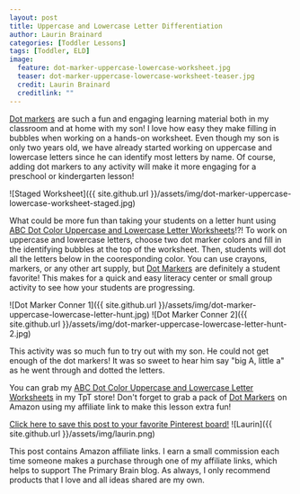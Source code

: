```yaml
---
layout: post
title: Uppercase and Lowercase Letter Differentiation
author: Laurin Brainard
categories: [Toddler Lessons]
tags: [Toddler, ELD]
image:
  feature: dot-marker-uppercase-lowercase-worksheet.jpg
  teaser: dot-marker-uppercase-lowercase-worksheet-teaser.jpg
  credit: Laurin Brainard
  creditlink: ""
---
```

<a target="_blank" href="https://www.amazon.com/gp/product/B00004W3Y5/ref=as_li_tl?ie=UTF8&camp=1789&creative=9325&creativeASIN=B00004W3Y5&linkCode=as2&tag=theprimarybra-20&linkId=96685c329063acebeecdd71766beb324">Dot markers</a><img src="//ir-na.amazon-adsystem.com/e/ir?t=theprimarybra-20&l=am2&o=1&a=B00004W3Y5" width="1" height="1" border="0" alt="" style="border:none !important; margin:0px !important;" /> are such a fun and engaging learning material both in my classroom and at home with my son! I love how easy they make filling in bubbles when working on a hands-on worksheet. Even though my son is only two years old, we have already started working on uppercase and lowercase letters since he can identify most letters by name. Of course, adding dot markers to any activity will make it more engaging for a preschool or kindergarten lesson! 

![Staged Worksheet]({{ site.github.url }}/assets/img/dot-marker-uppercase-lowercase-worksheet-staged.jpg)

What could be more fun than taking your students on a letter hunt using [ABC Dot Color Uppercase and Lowercase Letter Worksheets](http://bit.ly/2IZJvDz)!?! To work on uppercase and lowercase letters, choose two dot marker colors and fill in the identifying bubbles at the top of the worksheet. Then, students will dot all the letters below in the cooresponding color. You can use crayons, markers, or any other art supply, but <a target="_blank" href="https://www.amazon.com/gp/product/B00004W3Y5/ref=as_li_tl?ie=UTF8&camp=1789&creative=9325&creativeASIN=B00004W3Y5&linkCode=as2&tag=theprimarybra-20&linkId=96685c329063acebeecdd71766beb324">Dot Markers</a><img src="//ir-na.amazon-adsystem.com/e/ir?t=theprimarybra-20&l=am2&o=1&a=B00004W3Y5" width="1" height="1" border="0" alt="" style="border:none !important; margin:0px !important;" /> are definitely a student favorite! This makes for a quick and easy literacy center or small group activity to see how your students are progressing. 

![Dot Marker Conner 1]({{ site.github.url }}/assets/img/dot-marker-uppercase-lowercase-letter-hunt.jpg)
![Dot Marker Conner 2]({{ site.github.url }}/assets/img/dot-marker-uppercase-lowercase-letter-hunt-2.jpg)

This activity was so much fun to try out with my son. He could not get enough of the dot markers! It was so sweet to hear him say "big A, little a" as he went through and dotted the letters. 

You can grab my [ABC Dot Color Uppercase and Lowercase Letter Worksheets](http://bit.ly/2IZJvDz) in my TpT store! Don't forget to grab a pack of <a target="_blank" href="https://www.amazon.com/gp/product/B00004W3Y5/ref=as_li_tl?ie=UTF8&camp=1789&creative=9325&creativeASIN=B00004W3Y5&linkCode=as2&tag=theprimarybra-20&linkId=96685c329063acebeecdd71766beb324">Dot Markers</a><img src="//ir-na.amazon-adsystem.com/e/ir?t=theprimarybra-20&l=am2&o=1&a=B00004W3Y5" width="1" height="1" border="0" alt="" style="border:none !important; margin:0px !important;" /> on Amazon using my affiliate link to make this lesson extra fun!

[Click here to save this post to your favorite Pinterest board!](https://pin.it/tctt2u53jk2uzb)
![Laurin]({{ site.github.url }}/assets/img/laurin.png)

This post contains Amazon affiliate links. I earn a small commission each time someone makes a purchase through one of my affiliate links, which helps to support The Primary Brain blog. As always, I only recommend products that I love and all ideas shared are my own. 